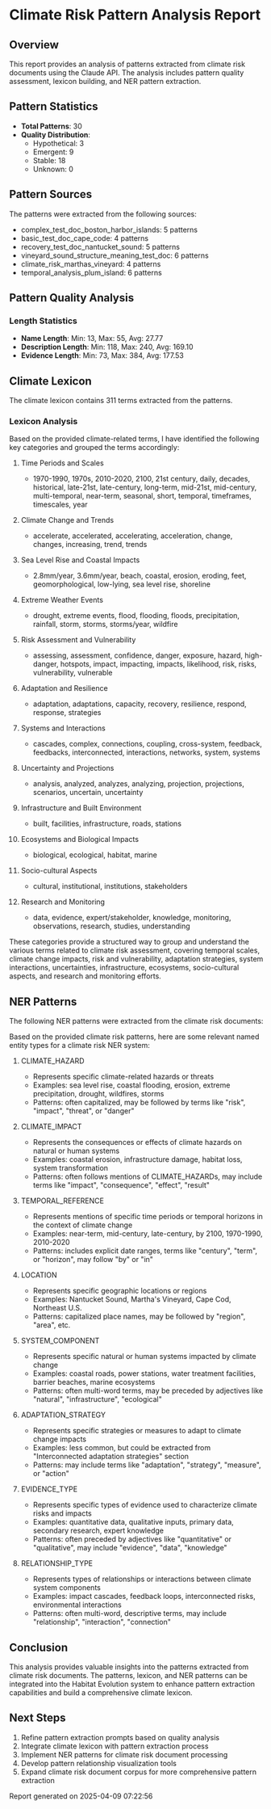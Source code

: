 # Climate Risk Pattern Analysis Report

## Overview

This report provides an analysis of patterns extracted from climate risk documents
using the Claude API. The analysis includes pattern quality assessment, lexicon
building, and NER pattern extraction.

## Pattern Statistics

- **Total Patterns**: 30
- **Quality Distribution**:
  - Hypothetical: 3
  - Emergent: 9
  - Stable: 18
  - Unknown: 0

## Pattern Sources

The patterns were extracted from the following sources:

- complex_test_doc_boston_harbor_islands: 5 patterns
- basic_test_doc_cape_code: 4 patterns
- recovery_test_doc_nantucket_sound: 5 patterns
- vineyard_sound_structure_meaning_test_doc: 6 patterns
- climate_risk_marthas_vineyard: 4 patterns
- temporal_analysis_plum_island: 6 patterns

## Pattern Quality Analysis

### Length Statistics

- **Name Length**: Min: 13, Max: 55, Avg: 27.77
- **Description Length**: Min: 118, Max: 240, Avg: 169.10
- **Evidence Length**: Min: 73, Max: 384, Avg: 177.53

## Climate Lexicon

The climate lexicon contains 311 terms extracted from the patterns.

### Lexicon Analysis

Based on the provided climate-related terms, I have identified the following key categories and grouped the terms accordingly:

1. Time Periods and Scales
   - 1970-1990, 1970s, 2010-2020, 2100, 21st century, daily, decades, historical, late-21st, late-century, long-term, mid-21st, mid-century, multi-temporal, near-term, seasonal, short, temporal, timeframes, timescales, year

2. Climate Change and Trends
   - accelerate, accelerated, accelerating, acceleration, change, changes, increasing, trend, trends

3. Sea Level Rise and Coastal Impacts
   - 2.8mm/year, 3.6mm/year, beach, coastal, erosion, eroding, feet, geomorphological, low-lying, sea level rise, shoreline

4. Extreme Weather Events
   - drought, extreme events, flood, flooding, floods, precipitation, rainfall, storm, storms, storms/year, wildfire

5. Risk Assessment and Vulnerability
   - assessing, assessment, confidence, danger, exposure, hazard, high-danger, hotspots, impact, impacting, impacts, likelihood, risk, risks, vulnerability, vulnerable

6. Adaptation and Resilience
   - adaptation, adaptations, capacity, recovery, resilience, respond, response, strategies

7. Systems and Interactions
   - cascades, complex, connections, coupling, cross-system, feedback, feedbacks, interconnected, interactions, networks, system, systems

8. Uncertainty and Projections
   - analysis, analyzed, analyzes, analyzing, projection, projections, scenarios, uncertain, uncertainty

9. Infrastructure and Built Environment
   - built, facilities, infrastructure, roads, stations

10. Ecosystems and Biological Impacts
    - biological, ecological, habitat, marine

11. Socio-cultural Aspects
    - cultural, institutional, institutions, stakeholders

12. Research and Monitoring
    - data, evidence, expert/stakeholder, knowledge, monitoring, observations, research, studies, understanding

These categories provide a structured way to group and understand the various terms related to climate risk assessment, covering temporal scales, climate change impacts, risk and vulnerability, adaptation strategies, system interactions, uncertainties, infrastructure, ecosystems, socio-cultural aspects, and research and monitoring efforts.

## NER Patterns

The following NER patterns were extracted from the climate risk documents:

Based on the provided climate risk patterns, here are some relevant named entity types for a climate risk NER system:

1. CLIMATE_HAZARD
   - Represents specific climate-related hazards or threats
   - Examples: sea level rise, coastal flooding, erosion, extreme precipitation, drought, wildfires, storms
   - Patterns: often capitalized, may be followed by terms like "risk", "impact", "threat", or "danger"

2. CLIMATE_IMPACT
   - Represents the consequences or effects of climate hazards on natural or human systems  
   - Examples: coastal erosion, infrastructure damage, habitat loss, system transformation
   - Patterns: often follows mentions of CLIMATE_HAZARDs, may include terms like "impact", "consequence", "effect", "result"

3. TEMPORAL_REFERENCE
   - Represents mentions of specific time periods or temporal horizons in the context of climate change
   - Examples: near-term, mid-century, late-century, by 2100, 1970-1990, 2010-2020
   - Patterns: includes explicit date ranges, terms like "century", "term", or "horizon", may follow "by" or "in"

4. LOCATION
   - Represents specific geographic locations or regions 
   - Examples: Nantucket Sound, Martha's Vineyard, Cape Cod, Northeast U.S.
   - Patterns: capitalized place names, may be followed by "region", "area", etc.

5. SYSTEM_COMPONENT  
   - Represents specific natural or human systems impacted by climate change
   - Examples: coastal roads, power stations, water treatment facilities, barrier beaches, marine ecosystems
   - Patterns: often multi-word terms, may be preceded by adjectives like "natural", "infrastructure", "ecological"

6. ADAPTATION_STRATEGY
   - Represents specific strategies or measures to adapt to climate change impacts
   - Examples: less common, but could be extracted from "Interconnected adaptation strategies" section
   - Patterns: may include terms like "adaptation", "strategy", "measure", or "action"

7. EVIDENCE_TYPE
   - Represents specific types of evidence used to characterize climate risks and impacts  
   - Examples: quantitative data, qualitative inputs, primary data, secondary research, expert knowledge
   - Patterns: often preceded by adjectives like "quantitative" or "qualitative", may include "evidence", "data", "knowledge"

8. RELATIONSHIP_TYPE  
   - Represents types of relationships or interactions between climate system components
   - Examples: impact cascades, feedback loops, interconnected risks, environmental interactions
   - Patterns: often multi-word, descriptive terms, may include "relationship", "interaction", "connection"

## Conclusion

This analysis provides valuable insights into the patterns extracted from climate risk
documents. The patterns, lexicon, and NER patterns can be integrated into the Habitat
Evolution system to enhance pattern extraction capabilities and build a comprehensive
climate lexicon.

## Next Steps

1. Refine pattern extraction prompts based on quality analysis
2. Integrate climate lexicon with pattern extraction process
3. Implement NER patterns for climate risk document processing
4. Develop pattern relationship visualization tools
5. Expand climate risk document corpus for more comprehensive pattern extraction

Report generated on 2025-04-09 07:22:56
